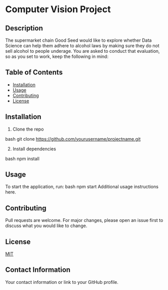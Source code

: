 # Computer Vision Project

## Description
The supermarket chain Good Seed would like to explore whether Data Science can help them adhere to alcohol laws by making sure they do not sell alcohol to people underage. 
You are asked to conduct that evaluation, so as you set to work, keep the following in mind:

## Table of Contents
- [Installation](#installation)
- [Usage](#usage)
- [Contributing](#contributing)
- [License](#license)

## Installation
1. Clone the repo
   
bash
   git clone https://github.com/yourusername/projectname.git
   
2. Install dependencies
   
bash
   npm install
   
## Usage
To start the application, run:
bash
npm start
Additional usage instructions here.

## Contributing
Pull requests are welcome. For major changes, please open an issue first to discuss what you would like to change.

## License
[MIT](https://choosealicense.com/licenses/mit/)

## Contact Information
Your contact information or link to your GitHub profile.
